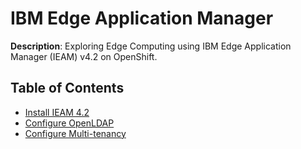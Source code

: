 # IBM Edge Application Manager

**Description**: Exploring Edge Computing using IBM Edge Application Manager (IEAM) v4.2 on OpenShift.

## Table of Contents
- [Install IEAM 4.2](https://www.ibm.com/support/knowledgecenter/SSFKVV_4.2/hub/online_installation.html)
- [Configure OpenLDAP](../IEAM/OpenLDAP/OpenLDAP.md)
- [Configure Multi-tenancy](IEAM-Multi-tenancy.md)
